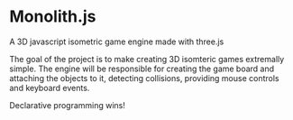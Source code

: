 # Monolith.js
A 3D javascript isometric game engine made with three.js

The goal of the project is to make creating 3D isomteric games extremally simple.
The engine will be responsible for creating the game board and attaching the objects to it, detecting collisions, providing mouse controls and keyboard events.

Declarative programming wins!
